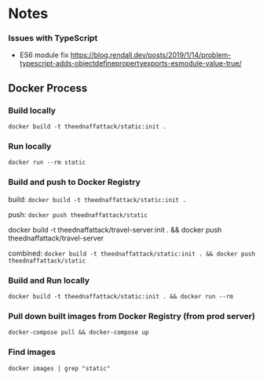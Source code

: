 # Notes

### Issues with TypeScript

- ES6 module fix
  https://blog.rendall.dev/posts/2019/1/14/problem-typescript-adds-objectdefinepropertyexports-esmodule-value-true/

## Docker Process

### Build locally

`docker build -t theednaffattack/static:init .`

### Run locally

`docker run --rm static`

### Build and push to Docker Registry

build: `docker build -t theednaffattack/static:init .`

push: `docker push theednaffattack/static`

docker build -t theednaffattack/travel-server:init . && docker push theednaffattack/travel-server

combined: `docker build -t theednaffattack/static:init . && docker push theednaffattack/static`

### Build and Run locally

`docker build -t theednaffattack/static:init . && docker run --rm `

### Pull down built images from Docker Registry (from prod server)

`docker-compose pull && docker-compose up`

### Find images

`docker images | grep "static"`
